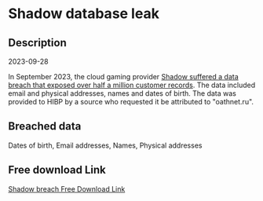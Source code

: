 # Shadow database leak

## Description

2023-09-28

In September 2023, the cloud gaming provider <a href="https://www.bleepingcomputer.com/news/security/shadow-pc-warns-of-data-breach-as-hacker-tries-to-sell-gamers-info/" target="_blank" rel="noopener">Shadow suffered a data breach that exposed over half a million customer records</a>. The data included email and physical addresses, names and dates of birth. The data was provided to HIBP by a source who requested it be attributed to &quot;oathnet.ru&quot;.

## Breached data

Dates of birth, Email addresses, Names, Physical addresses

## Free download Link

[Shadow breach Free Download Link](https://tinyurl.com/2b2k277t)